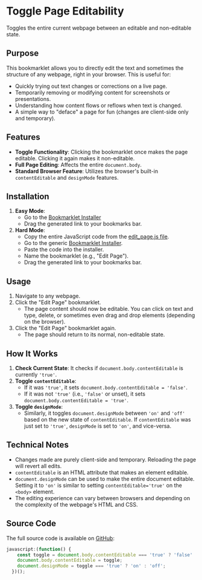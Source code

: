 # Toggle Page Editability

Toggles the entire current webpage between an editable and non-editable state.

## Purpose

This bookmarklet allows you to directly edit the text and sometimes the structure of any webpage, right in your browser. This is useful for:

-   Quickly trying out text changes or corrections on a live page.
-   Temporarily removing or modifying content for screenshots or presentations.
-   Understanding how content flows or reflows when text is changed.
-   A simple way to "deface" a page for fun (changes are client-side only and temporary).

## Features

-   **Toggle Functionality**: Clicking the bookmarklet once makes the page editable. Clicking it again makes it non-editable.
-   **Full Page Editing**: Affects the entire `document.body`.
-   **Standard Browser Feature**: Utilizes the browser's built-in `contentEditable` and `designMode` features.

## Installation

1.  **Easy Mode**:
    *   Go to the [Bookmarklet Installer](https://austegard.com/bookmarklet-installer.html?bookmarklet=edit_page.js)
    *   Drag the generated link to your bookmarks bar.
2.  **Hard Mode**:
    *   Copy the entire JavaScript code from the [edit_page.js file](https://github.com/oaustegard/bookmarklets/blob/main/edit_page.js).
    *   Go to the generic [Bookmarklet Installer](https://austegard.com/bookmarklet-installer.html).
    *   Paste the code into the installer.
    *   Name the bookmarklet (e.g., "Edit Page").
    *   Drag the generated link to your bookmarks bar.

## Usage

1.  Navigate to any webpage.
2.  Click the "Edit Page" bookmarklet.
    *   The page content should now be editable. You can click on text and type, delete, or sometimes even drag and drop elements (depending on the browser).
3.  Click the "Edit Page" bookmarklet again.
    *   The page should return to its normal, non-editable state.

## How It Works

1.  **Check Current State**: It checks if `document.body.contentEditable` is currently `'true'`.
2.  **Toggle `contentEditable`**:
    *   If it was `'true'`, it sets `document.body.contentEditable = 'false'`.
    *   If it was not `'true'` (i.e., `'false'` or unset), it sets `document.body.contentEditable = 'true'`.
3.  **Toggle `designMode`**:
    *   Similarly, it toggles `document.designMode` between `'on'` and `'off'` based on the new state of `contentEditable`. If `contentEditable` was just set to `'true'`, `designMode` is set to `'on'`, and vice-versa.

## Technical Notes

-   Changes made are purely client-side and temporary. Reloading the page will revert all edits.
-   `contentEditable` is an HTML attribute that makes an element editable.
-   `document.designMode` can be used to make the entire document editable. Setting it to `'on'` is similar to setting `contentEditable='true'` on the `<body>` element.
-   The editing experience can vary between browsers and depending on the complexity of the webpage's HTML and CSS.

## Source Code

The full source code is available on [GitHub](https://github.com/oaustegard/bookmarklets/blob/main/edit_page.js):
```javascript
javascript:(function() {
    const toggle = document.body.contentEditable === 'true' ? 'false' : 'true';
    document.body.contentEditable = toggle;
    document.designMode = toggle === 'true' ? 'on' : 'off';
  })();
```
